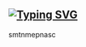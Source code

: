 ## <a href="https://git.io/typing-svg"><img src="https://readme-typing-svg.demolab.com?font=Fira+Code&pause=1000&color=FFFFFF&width=435&lines=Oi%2C+Alecsandro+Aqui+%F0%9F%91%8B;Conhe%C3%A7a+um+pouco+sobre+mim+%F0%9F%AB%A0" alt="Typing SVG" /></a>
smtnmepnasc
